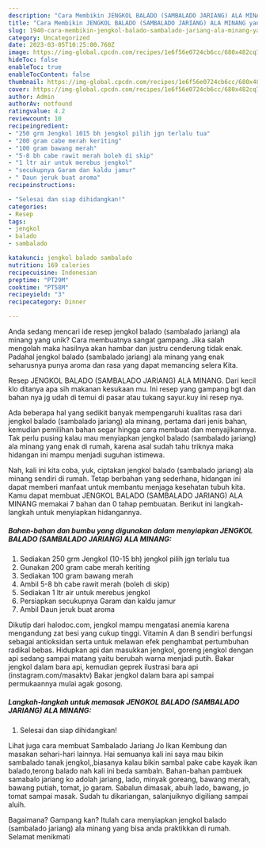 ```yaml
---
description: "Cara Membikin JENGKOL BALADO (SAMBALADO JARIANG) ALA MINANG yang Mantap"
title: "Cara Membikin JENGKOL BALADO (SAMBALADO JARIANG) ALA MINANG yang Mantap"
slug: 1940-cara-membikin-jengkol-balado-sambalado-jariang-ala-minang-yang-mantap
category: Uncategorized
date: 2023-03-05T10:25:00.760Z
image: https://img-global.cpcdn.com/recipes/1e6f56e0724cb6cc/680x482cq70/jengkol-balado-sambalado-jariang-ala-minang-foto-resep-utama.jpg
hideToc: false
enableToc: true
enableTocContent: false
thumbnail: https://img-global.cpcdn.com/recipes/1e6f56e0724cb6cc/680x482cq70/jengkol-balado-sambalado-jariang-ala-minang-foto-resep-utama.jpg
cover: https://img-global.cpcdn.com/recipes/1e6f56e0724cb6cc/680x482cq70/jengkol-balado-sambalado-jariang-ala-minang-foto-resep-utama.jpg
author: Admin
authorAv: notfound
ratingvalue: 4.2
reviewcount: 10
recipeingredient:
- "250 grm Jengkol 1015 bh jengkol pilih jgn terlalu tua"
- "200 gram cabe merah keriting"
- "100 gram bawang merah"
- "5-8 bh cabe rawit merah boleh di skip"
- "1 ltr air untuk merebus jengkol"
- "secukupnya Garam dan kaldu jamur"
- " Daun jeruk buat aroma"
recipeinstructions:

- "Selesai dan siap dihidangkan!"
categories:
- Resep
tags:
- jengkol
- balado
- sambalado

katakunci: jengkol balado sambalado 
nutrition: 169 calories
recipecuisine: Indonesian
preptime: "PT29M"
cooktime: "PT58M"
recipeyield: "3"
recipecategory: Dinner

---
```





Anda sedang mencari ide resep jengkol balado (sambalado jariang) ala minang yang unik? Cara membuatnya sangat gampang. Jika salah mengolah maka hasilnya akan hambar dan justru cenderung tidak enak. Padahal jengkol balado (sambalado jariang) ala minang yang enak seharusnya punya aroma dan rasa yang dapat memancing selera Kita.





Resep JENGKOL BALADO (SAMBALADO JARIANG) ALA MINANG. Dari kecil klo ditanya apa sih makanan kesukaan mu. Ini resep yang gampang bgt dan bahan nya jg udah di temui di pasar atau tukang sayur.kuy ini resep nya.

Ada beberapa hal yang sedikit banyak mempengaruhi kualitas rasa dari jengkol balado (sambalado jariang) ala minang, pertama dari jenis bahan, kemudian pemilihan bahan segar hingga cara membuat dan menyajikannya. Tak perlu pusing kalau mau menyiapkan jengkol balado (sambalado jariang) ala minang yang enak di rumah, karena asal sudah tahu triknya maka hidangan ini mampu menjadi suguhan istimewa.






Nah, kali ini kita coba, yuk, ciptakan jengkol balado (sambalado jariang) ala minang sendiri di rumah. Tetap berbahan yang sederhana, hidangan ini dapat memberi manfaat untuk membantu menjaga kesehatan tubuh kita. Kamu dapat membuat JENGKOL BALADO (SAMBALADO JARIANG) ALA MINANG memakai 7 bahan dan 0 tahap pembuatan. Berikut ini langkah-langkah untuk menyiapkan hidangannya.

<!--inarticleads1-->

##### Bahan-bahan dan bumbu yang digunakan dalam menyiapkan JENGKOL BALADO (SAMBALADO JARIANG) ALA MINANG:

1. Sediakan 250 grm Jengkol (10-15 bh) jengkol pilih jgn terlalu tua
1. Gunakan 200 gram cabe merah keriting
1. Sediakan 100 gram bawang merah
1. Ambil 5-8 bh cabe rawit merah (boleh di skip)
1. Sediakan 1 ltr air untuk merebus jengkol
1. Persiapkan secukupnya Garam dan kaldu jamur
1. Ambil  Daun jeruk buat aroma


Dikutip dari halodoc.com, jengkol mampu mengatasi anemia karena mengandung zat besi yang cukup tinggi. Vitamin A dan B sendiri berfungsi sebagai antioksidan serta untuk melawan efek penghambat pertumbuhan radikal bebas. Hidupkan api dan masukkan jengkol, goreng jengkol dengan api sedang sampai matang yaitu berubah warna menjadi putih. Bakar jengkol dalam bara api, kemudian geprek ilustrasi bara api (instagram.com/masaktv) Bakar jengkol dalam bara api sampai permukaannya mulai agak gosong. 

<!--inarticleads2-->

##### Langkah-langkah untuk memasak JENGKOL BALADO (SAMBALADO JARIANG) ALA MINANG:


1. Selesai dan siap dihidangkan!

Lihat juga cara membuat Sambalado Jariang Jo Ikan Kembung dan masakan sehari-hari lainnya. Hai semuanya kali ini saya mau bikin sambalado tanak jengkol,,biasanya kalau bikin sambal pake cabe kayak ikan balado,terong balado nah kali ini beda sambaln. Bahan-bahan pambuek samabalo jariang ko adolah jariang, lado, minyak goreang, bawang merah, bawang putiah, tomat, jo garam. Sabalun dimasak, abuih lado, bawang, jo tomat sampai masak. Sudah tu dikariangan, salanjuiknyo digiliang sampai aluih. 

Bagaimana? Gampang kan? Itulah cara menyiapkan jengkol balado (sambalado jariang) ala minang yang bisa anda praktikkan di rumah. Selamat menikmati
